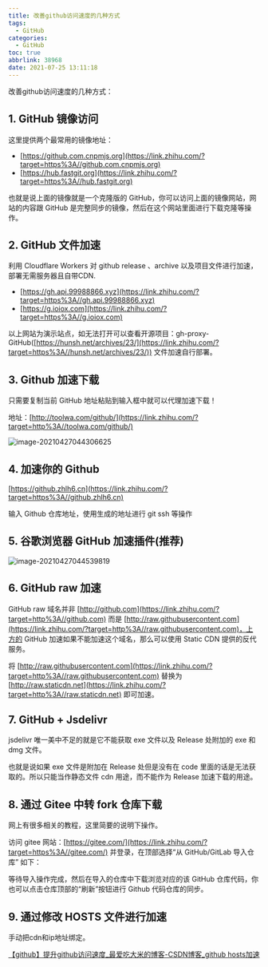 ```yaml
---
title: 改善github访问速度的几种方式
tags:
  - GitHub
categories:
  - GitHub
toc: true
abbrlink: 38968
date: 2021-07-25 13:11:18
---
```




改善github访问速度的几种方式：

<!--more-->

## **1. GitHub 镜像访问**

这里提供两个最常用的镜像地址：

* [https://github.com.cnpmjs.org](https://link.zhihu.com/?target=https%3A//github.com.cnpmjs.org)
* [https://hub.fastgit.org](https://link.zhihu.com/?target=https%3A//hub.fastgit.org)

也就是说上面的镜像就是一个克隆版的 GitHub，你可以访问上面的镜像网站，网站的内容跟 GitHub 是完整同步的镜像，然后在这个网站里面进行下载克隆等操作。



## **2. GitHub 文件加速**

利用 Cloudflare Workers 对 github release 、archive 以及项目文件进行加速，部署无需服务器且自带CDN.

* [https://gh.api.99988866.xyz](https://link.zhihu.com/?target=https%3A//gh.api.99988866.xyz)
* [https://g.ioiox.com](https://link.zhihu.com/?target=https%3A//g.ioiox.com)

以上网站为演示站点，如无法打开可以查看开源项目：gh-proxy-GitHub([https://hunsh.net/archives/23/](https://link.zhihu.com/?target=https%3A//hunsh.net/archives/23/)) 文件加速自行部署。

## **3. Github 加速下载**

只需要复制当前 GitHub 地址粘贴到输入框中就可以代理加速下载！

地址：[http://toolwa.com/github/](https://link.zhihu.com/?target=http%3A//toolwa.com/github/)

![image-20210427044306625](https://cdn.jsdelivr.net/gh/liuhuanhuan963019/blogPicture/md_photos/github%E5%8A%A0%E9%80%9F%E8%AE%BF%E9%97%AE%E7%9A%84%E5%87%A0%E7%A7%8D%E6%96%B9%E5%BC%8F01.png)

## **4. 加速你的 Github**

[https://github.zhlh6.cn](https://link.zhihu.com/?target=https%3A//github.zhlh6.cn)

输入 Github 仓库地址，使用生成的地址进行 git ssh 等操作

## **5. 谷歌浏览器 GitHub 加速插件(推荐)**

![image-20210427044539819](https://cdn.jsdelivr.net/gh/liuhuanhuan963019/blogPicture/md_photos/github%E8%AE%BF%E9%97%AE%E5%8A%A0%E9%80%9F%E7%9A%84%E5%87%A0%E7%A7%8D%E6%96%B9%E5%BC%8F02.png)

## **6. GitHub raw 加速**

GitHub raw 域名并非 [http://github.com](https://link.zhihu.com/?target=http%3A//github.com) 而是 [http://raw.githubusercontent.com](https://link.zhihu.com/?target=http%3A//raw.githubusercontent.com)，上方的 GitHub 加速如果不能加速这个域名，那么可以使用 Static CDN 提供的反代服务。

将 [http://raw.githubusercontent.com](https://link.zhihu.com/?target=http%3A//raw.githubusercontent.com) 替换为 [http://raw.staticdn.net](https://link.zhihu.com/?target=http%3A//raw.staticdn.net) 即可加速。

## **7. GitHub + Jsdelivr**

jsdelivr 唯一美中不足的就是它不能获取 exe 文件以及 Release 处附加的 exe 和 dmg 文件。

也就是说如果 exe 文件是附加在 Release 处但是没有在 code 里面的话是无法获取的。所以只能当作静态文件 cdn 用途，而不能作为 Release 加速下载的用途。

## **8. 通过 Gitee 中转 fork 仓库下载**

网上有很多相关的教程，这里简要的说明下操作。

访问 gitee 网站：[https://gitee.com/](https://link.zhihu.com/?target=https%3A//gitee.com/) 并登录，在顶部选择“从 GitHub/GitLab 导入仓库” 如下：

等待导入操作完成，然后在导入的仓库中下载浏览对应的该 GitHub 仓库代码，你也可以点击仓库顶部的“刷新”按钮进行 Github 代码仓库的同步。

## **9. 通过修改 HOSTS 文件进行加速**

手动把cdn和ip地址绑定。

[【github】提升github访问速度_最爱吃大米的博客-CSDN博客_github hosts加速](https://blog.csdn.net/qq_38140292/article/details/114104854)

